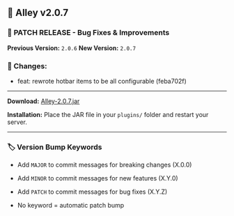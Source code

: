 ## 🎉 Alley v2.0.7

### 🔧 **PATCH RELEASE** - Bug Fixes & Improvements

**Previous Version:** `2.0.6`
**New Version:** `2.0.7`

### 📝 Changes:

- feat: rewrote hotbar items to be all configurable (feba702f)

---
**Download:** [Alley-2.0.7.jar](https://github.com/RevereInc/alley-practice/releases/download/v2.0.7/Alley-2.0.7.jar)

**Installation:** Place the JAR file in your `plugins/` folder and restart your server.

---
### 🏷️ Version Bump Keywords

- Add `MAJOR` to commit messages for breaking changes (X.0.0)

- Add `MINOR` to commit messages for new features (X.Y.0)

- Add `PATCH` to commit messages for bug fixes (X.Y.Z)

- No keyword = automatic patch bump

